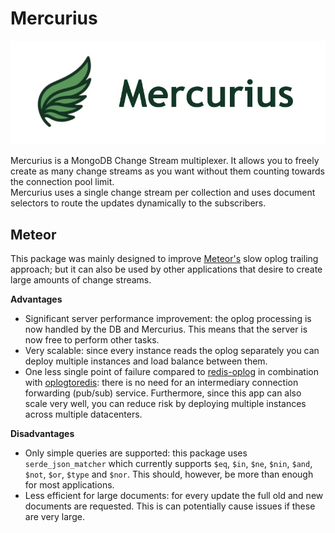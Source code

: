# Mercurius

![Logo](assets/logo.jpg)

Mercurius is a MongoDB Change Stream multiplexer. It allows you to freely create as many change streams as you want without them counting towards the connection pool limit.<br />
Mercurius uses a single change stream per collection and uses document selectors to route the updates dynamically to the subscribers.

## Meteor

This package was mainly designed to improve [Meteor's](https://meteor.com) slow oplog trailing approach; but it can also be used by other applications that desire to create large amounts of change streams.

**Advantages**

- Significant server performance improvement: the oplog processing is now handled by the DB and Mercurius. This means that the server is now free to perform other tasks.
- Very scalable: since every instance reads the oplog separately you can deploy multiple instances and load balance between them.
- One less single point of failure compared to [redis-oplog](https://github.com/cult-of-coders/redis-oplog) in combination with [oplogtoredis](https://github.com/tulip/oplogtoredis): there is no need for an intermediary connection forwarding (pub/sub) service. Furthermore, since this app can also scale very well, you can reduce risk by deploying multiple instances across multiple datacenters.

**Disadvantages**

- Only simple queries are supported: this package uses `serde_json_matcher` which currently supports `$eq`, `$in`, `$ne`, `$nin`, `$and`, `$not`, `$or`, `$type` and `$nor`. This should, however, be more than enough for most applications.
- Less efficient for large documents: for every update the full old and new documents are requested. This is can potentially cause issues if these are very large.
